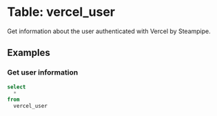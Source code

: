 # Table: vercel_user

Get information about the user authenticated with Vercel by Steampipe.

## Examples

### Get user information

```sql
select
  *
from
  vercel_user
```

